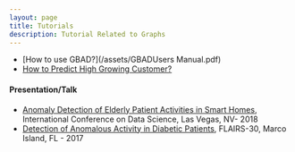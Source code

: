 ```yaml
---
layout: page
title: Tutorials
description: Tutorial Related to Graphs
---
```


- [How to use GBAD?](/assets/GBADUsers Manual.pdf)
- [How to Predict High Growing Customer?](/assets/predicting_customer.ipynb)

#### Presentation/Talk

- [Anomaly Detection of Elderly Patient Activities in Smart Homes](/assets/anomaly-detection-elderly-3.pdf), International Conference on Data Science, Las Vegas, NV- 2018
- [Detection of Anomalous Activity in Diabetic Patients](/assets/FLAIR_2017.pdf), FLAIRS-30, Marco Island, FL - 2017 
